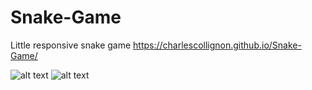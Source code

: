 # Snake-Game
Little responsive snake game
https://charlescollignon.github.io/Snake-Game/

![alt text](https://user-images.githubusercontent.com/73479637/114585633-22e54900-9c84-11eb-8f2e-b1edca86ff2c.PNG)
![alt text](https://user-images.githubusercontent.com/73479637/114585638-24af0c80-9c84-11eb-8995-5359488b3f9d.PNG)
